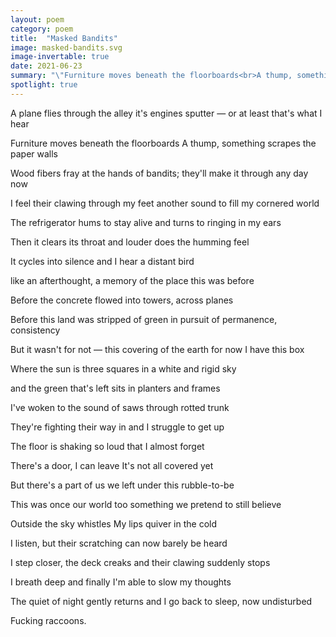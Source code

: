 ```yaml
---
layout: poem
category: poem
title:  "Masked Bandits"
image: masked-bandits.svg
image-invertable: true
date: 2021-06-23
summary: "\"Furniture moves beneath the floorboards<br>A thump, something scrapes the paper walls...\""
spotlight: true
---
```


A plane flies through the alley
it's engines sputter
— or at least that's what I hear

Furniture moves beneath the floorboards
A thump, something scrapes the paper walls

Wood fibers fray at the hands of bandits;
they'll make it through any day now

I feel their clawing through my feet
another sound to fill my cornered world

The refrigerator hums to stay alive
and turns to ringing in my ears

Then it clears its throat and
louder does the humming feel

It cycles into silence and
I hear a distant bird

like an afterthought, a memory
of the place this was before

Before the concrete flowed
into towers, across planes

Before this land was stripped of green
in pursuit of permanence, consistency

But it wasn't for not
— this covering of the earth
for now I have this box

Where the sun is three squares
in a white and rigid sky

and the green that's left
sits in planters and frames

I've woken to the sound of
saws through rotted trunk

They're fighting their way in
and I struggle to get up

The floor is shaking so loud
that I almost forget

There's a door, I can leave
It's not all covered yet

But there's a part of us we left
under this rubble-to-be

This was once our world too
something we pretend to still believe

Outside the sky whistles
My lips quiver in the cold

I listen, but their scratching
can now barely be heard

I step closer, the deck creaks
and their clawing suddenly stops

I breath deep and finally
I'm able to slow my thoughts

The quiet of night gently returns and
I go back to sleep, now undisturbed

Fucking raccoons.
